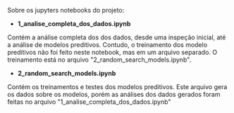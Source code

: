 Sobre os jupyters notebooks do projeto:

- **1_analise_completa_dos_dados.ipynb**

Contém a análise completa dos dos dados, desde uma inspeção inicial, até a análise de modelos preditivos.
Contudo, o treinamento dos modelo preditivos não foi feito neste notebook, mas em um arquivo separado. O
treinamento está no arquivo "2_random_search_models.ipynb".

- **2_random_search_models.ipynb**

Contém os treinamentos e testes dos modelos preditivos. Este arquivo gera os dados sobre os modelos, porém 
as análises dos dados gerados foram feitas no arquivo "1_analise_completa_dos_dados.ipynb"

